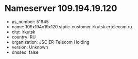 # Nameserver 109.194.19.120

* as_number: 51645
* name: 109x194x19x120.static-customer.irkutsk.ertelecom.ru.
* city: Irkutsk
* country: RU
* organization: JSC ER-Telecom Holding
* version: Unknown
* dnssec: false
